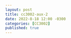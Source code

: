 ```yaml
---
layout: post
title: cc3002-aux-2
date: 2022-8-18 12:00 -0300
categories: [CC3002]
published: true
---
```



